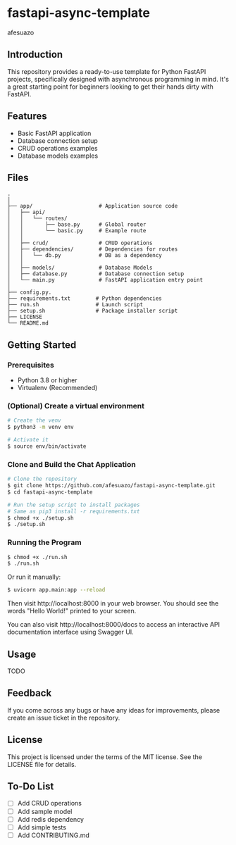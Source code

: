 # fastapi-async-template

afesuazo

## Introduction

This repository provides a ready-to-use template for Python FastAPI projects,
specifically designed with asynchronous programming in mind. 
It's a great starting point for beginners looking to get their hands dirty with FastAPI.

## Features

* Basic FastAPI application
* Database connection setup
* CRUD operations examples
* Database models examples

## Files

```
.
│
├── app/                     # Application source code
│   ├── api/                 
│   │   └── routes/          
│   │       ├── base.py      # Global router
│   │       └── basic.py     # Example route
│   │
│   ├── crud/                # CRUD operations
│   ├── dependencies/        # Dependencies for routes
│   │   └── db.py            # DB as a dependency
│   │
│   ├── models/              # Database Models
│   ├── database.py          # Database connection setup
│   └── main.py              # FastAPI application entry point
│
├── config.py.              
├── requirements.txt        # Python dependencies
├── run.sh                  # Launch script
├── setup.sh                # Package installer script
├── LICENSE                 
└── README.md
```

## Getting Started

### Prerequisites
* Python 3.8 or higher
* Virtualenv (Recommended)

### (Optional) Create a virtual environment

```bash
# Create the venv
$ python3 -m venv env

# Activate it
$ source env/bin/activate
```

### Clone and Build the Chat Application

```bash
# Clone the repository
$ git clone https://github.com/afesuazo/fastapi-async-template.git
$ cd fastapi-async-template

# Run the setup script to install packages
# Same as pip3 install -r requirements.txt
$ chmod +x ./setup.sh
$ ./setup.sh
```

### Running the Program

```bash
$ chmod +x ./run.sh
$ ./run.sh
```

Or run it manually:

```bash
$ uvicorn app.main:app --reload
```

Then visit http://localhost:8000 in your web browser. 
You should see the words "Hello World!" printed to your screen.

You can also visit http://localhost:8000/docs to access an 
interactive API documentation interface using Swagger UI.

## Usage

TODO

## Feedback

If you come across any bugs or have any ideas for improvements, 
please create an issue ticket in the repository.

## License

This project is licensed under the terms of the MIT license. See the LICENSE file for details.

## To-Do List

- [ ] Add CRUD operations
- [ ] Add sample model
- [ ] Add redis dependency
- [ ] Add simple tests
- [ ] Add CONTRIBUTING.md